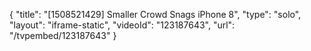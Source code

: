 {
    "title": "[1508521429] Smaller Crowd Snags iPhone 8",
    "type": "solo",
    "layout": "iframe-static",
    "videoId": "123187643",
    "url": "\/tvpembed\/123187643"
}